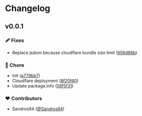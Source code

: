 # Changelog


## v0.0.1


### 🩹 Fixes

- Replace jsdom because cloudflare bundle size limit ([656d86b](https://github.com/sandros94/gw-articles/commit/656d86b))

### 🏡 Chore

- Init ([a779bb7](https://github.com/sandros94/gw-articles/commit/a779bb7))
- Cloudflare deployment ([8f20f40](https://github.com/sandros94/gw-articles/commit/8f20f40))
- Update package.info ([58f5f31](https://github.com/sandros94/gw-articles/commit/58f5f31))

### ❤️ Contributors

- Sandros94 ([@Sandros94](http://github.com/Sandros94))

